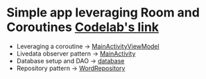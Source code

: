 # Simple app leveraging Room and Coroutines [Codelab's link](https://codelabs.developers.google.com/codelabs/android-room-with-a-view-kotlin/#0)

- Leveraging a coroutine -> [MainActivityViewModel](/5_ArchitectureComponents/RoomWithCoroutines/app/src/main/java/com/ihg/roomwithcoroutines/ui/main/MainActivityViewModel.kt)
- Livedata observer pattern -> [MainActivity](/5_ArchitectureComponents/RoomWithCoroutines/app/src/main/java/com/ihg/roomwithcoroutines/ui/main/MainActivity.kt)
- Database setup and DAO -> [database](/5_ArchitectureComponents/RoomWithCoroutines/app/src/main/java/com/ihg/roomwithcoroutines/data/database)
- Repository pattern -> [WordRepository](/5_ArchitectureComponents/RoomWithCoroutines/app/src/main/java/com/ihg/roomwithcoroutines/data/WordRepository.kt)
